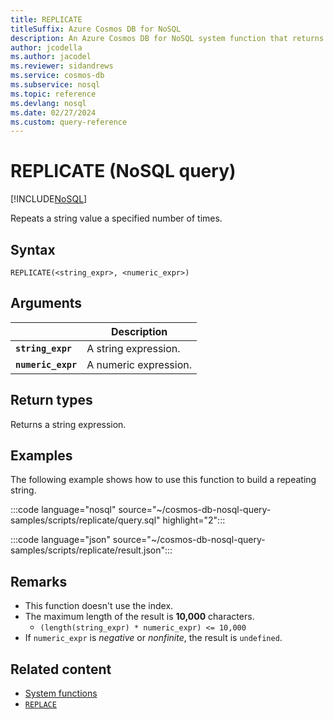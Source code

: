 ```yaml
---
title: REPLICATE
titleSuffix: Azure Cosmos DB for NoSQL
description: An Azure Cosmos DB for NoSQL system function that returns a string value repeated a specific number of times.
author: jcodella
ms.author: jacodel
ms.reviewer: sidandrews
ms.service: cosmos-db
ms.subservice: nosql
ms.topic: reference
ms.devlang: nosql
ms.date: 02/27/2024
ms.custom: query-reference
---
```


# REPLICATE (NoSQL query)

[!INCLUDE[NoSQL](../../includes/appliesto-nosql.md)]

Repeats a string value a specified number of times.

## Syntax

```nosql
REPLICATE(<string_expr>, <numeric_expr>)
```  

## Arguments

| | Description |
| --- | --- |
| **`string_expr`** | A string expression. |
| **`numeric_expr`** | A numeric expression. |

## Return types

Returns a string expression.

## Examples

The following example shows how to use this function to build a repeating string.

:::code language="nosql" source="~/cosmos-db-nosql-query-samples/scripts/replicate/query.sql" highlight="2":::

:::code language="json" source="~/cosmos-db-nosql-query-samples/scripts/replicate/result.json":::

## Remarks

- This function doesn't use the index.
- The maximum length of the result is **10,000** characters.
  - `(length(string_expr) * numeric_expr) <= 10,000`
- If `numeric_expr` is *negative* or *nonfinite*, the result is `undefined`.

## Related content

- [System functions](system-functions.yml)
- [`REPLACE`](replace.md)
